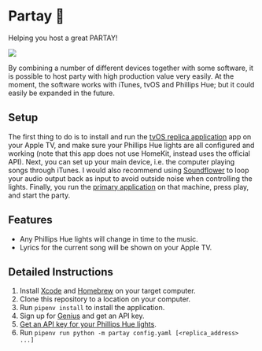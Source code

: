 # Partay 🎉

Helping you host a great PARTAY!

![](https://media.giphy.com/media/xUOxeY42XYR5tMUN7G/giphy.gif)

By combining a number of different devices together with some software, it is
possible to host party with high production value very easily. At the moment,
the software works with iTunes, tvOS and Phillips Hue; but it could easily be
expanded in the future.

## Setup

The first thing to do is to install and run the
[tvOS replica application](tvos-replica) app on your Apple TV, and make sure
your Phillips Hue lights are all configured and working (note that this app
does not use HomeKit, instead uses the official API). Next, you can set up your
main device, i.e. the computer playing songs through iTunes. I would also
recommend using [Soundflower](https://github.com/mattingalls/Soundflower) to
loop your audio output back as input to avoid outside noise when controlling
the lights. Finally, you run the [primary application](primary) on that
machine, press play, and start the party.

## Features

- Any Phillips Hue lights will change in time to the music.
- Lyrics for the current song will be shown on your Apple TV.

## Detailed Instructions

1. Install [Xcode][xcode] and [Homebrew][homebrew] on your target computer.
2. Clone this repository to a location on your computer.
3. Run `pipenv install` to install the application.
4. Sign up for [Genius](https://genius.com) and get an API key.
5. [Get an API key for your Phillips Hue lights](https://developers.meethue.com/documentation/getting-started).
6. Run `pipenv run python -m partay config.yaml [<replica_address> ...]`

[xcode]: https://developer.apple.com/xcode/
[homebrew]: http://brew.sh
